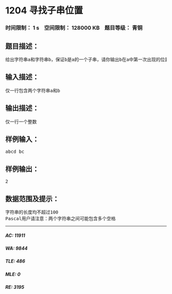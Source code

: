 # 1204 寻找子串位置   
### 时间限制： 1 s&nbsp;&nbsp;&nbsp;&nbsp;空间限制： 128000 KB&nbsp;&nbsp;&nbsp;&nbsp;题目等级： 青铜  
## 题目描述：  

<pre>
给出字符串a和字符串b，保证b是a的一个子串，请你输出b在a中第一次出现的位置。
</pre>
  
  
## 输入描述：  

<pre>
仅一行包含两个字符串a和b
</pre>
  
  
## 输出描述：  

<pre>
仅一行一个整数
</pre>
  
  
## 样例输入：  

<pre>
abcd bc
</pre>
  
  
## 样例输出：  

<pre>
2
</pre>
  
  
## 数据范围及提示：  

<pre>
字符串的长度均不超过100
Pascal用户请注意：两个字符串之间可能包含多个空格
</pre>
  
  
***  

##### AC: 11911  
##### WA: 9844  
##### TLE: 486  
##### MLE: 0  
##### RE: 3195  
